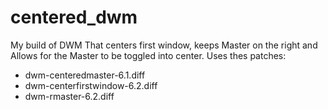 # centered_dwm
My build of DWM That centers first window, keeps Master on the right and Allows for the Master to be toggled into center.
Uses thes patches:
- dwm-centeredmaster-6.1.diff
- dwm-centerfirstwindow-6.2.diff
- dwm-rmaster-6.2.diff
